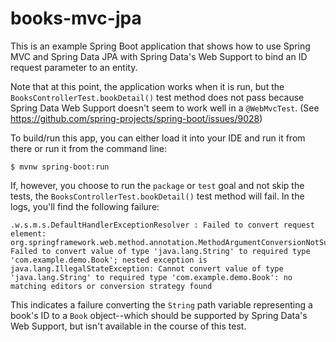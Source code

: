 # books-mvc-jpa

This is an example Spring Boot application that shows how to use Spring MVC
and Spring Data JPA with Spring Data's Web Support to bind an ID request
parameter to an entity.

Note that at this point, the application works when it is run, but the
`BooksControllerTest.bookDetail()` test method does not pass because Spring
Data Web Support doesn't seem to work well in a `@WebMvcTest`. (See
https://github.com/spring-projects/spring-boot/issues/9028)

To build/run this app, you can either load it into your IDE and run it from there or run it from the command line:

```
$ mvnw spring-boot:run
```

If, however, you choose to run the `package` or `test` goal and not skip
the tests, the `BooksControllerTest.bookDetail()` test method will fail.
In the logs, you'll find the following failure:

```
.w.s.m.s.DefaultHandlerExceptionResolver : Failed to convert request element: org.springframework.web.method.annotation.MethodArgumentConversionNotSupportedException: Failed to convert value of type 'java.lang.String' to required type 'com.example.demo.Book'; nested exception is java.lang.IllegalStateException: Cannot convert value of type 'java.lang.String' to required type 'com.example.demo.Book': no matching editors or conversion strategy found
```

This indicates a failure converting the `String` path variable representing a
book's ID to a `Book` object--which should be supported by Spring Data's Web
Support, but isn't available in the course of this test.
